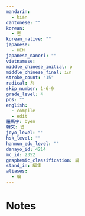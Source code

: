 ```yaml
---
mandarin:
  - biān
cantonese: ""
korean:
  - 편
korean_native: ""
japanese:
  - HEN
japanese_nanori: ""
vietnamese:
middle_chinese_initial: p
middle_chinese_final: iᴇn
stroke_count: "15"
radical: 糸
skip_number: 1-6-9
grade_level: 4
pos: ""
english:
  - compile
  - edit
羅馬字: byen
韓文: 변
joyo_level: ""
hsk_level: ""
hanmun_edu_level: ""
danayo_id: 4214
mc_id: 2352
graphemic_classification: 扁
stand_in: 編集
aliases:
  - 编
---
```


# Notes
